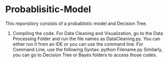 # Probablisitic-Model

This reporsitory consists of a probablistic model and Decision Tree.

1) Compiling the code.
For Data Cleaning and Visualization, go to the Data Processing Folder and run the file names as DataCleaning.py. You can either run it from an IDE or you can use the command line.
For Command Line, use the following Syntax:
python Filename.py
Similarly, you can go to Decision Tree or Bayes folders to access those codes.
